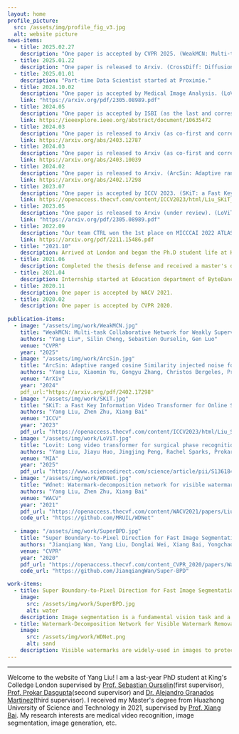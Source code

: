 ```yaml
---
layout: home
profile_picture:
  src: /assets/img/profile_fig_v3.jpg
  alt: website picture
news-items:
  - title: 2025.02.27
    description: "One paper is accepted by CVPR 2025. (WeakMCN: Multi-task Collaborative Network for Weakly Supervised Referring Expression Comprehension and Segmentation. Yang Liu*, Silin Cheng*,  Xinwei He, Sebastien Ourselin, Lei Tan, Gen Luo ) "
  - title: 2025.01.22
    description: "One paper is released to Arxiv. (CrossDiff: Diffusion Probabilistic Model With Cross-conditional Encoder-Decoder for Crack Segmentation. Xianglong Shi, Yunhan Jiang, Xiaoheng Jiang, Mingling Xu, Yang Liu)"
  - title: 2025.01.01
    description: "Part-time Data Scientist started at Proximie."
  - title: 2024.10.02
    description: "One paper is accepted by Medical Image Analysis. (LoViT: Long Video Transformer for Surgical Phase Recognition. Yang Liu, Maxence Boels, Luis C. Garcia-Peraza-Herrera, Tom Vercauteren, Prokar Dasgupta, Alejandro Granados, and Sebastien Ourselin) "
    link: "https://arxiv.org/pdf/2305.08989.pdf"
  - title: 2024.05
    description: "One paper is accepted by ISBI (as the last and corresponding author). (Gray Matter-Guided Attention Network for AD Diagnosis Using Structural MRI. Yanteng Zhang, Hongshun Cai, Yiming Du, Bingchao Xu, Yang Liu*)"
    link: https://ieeexplore.ieee.org/abstract/document/10635472
  - title: 2024.03
    description: "One paper is released to Arxiv (as co-first and corresponding author). (DDSB: An Unsupervised and Training-free Method for Phase Detection in Echocardiography. Zhenyu Bu*, Yang Liu*†, Jiayu Huo, Jingjing Peng, Kaini Wang, Guangquan Zhou, Rachel Sparks, Prokar Dasgupta, Alejandro Granados, Sebastien Ourselin)"
    link: https://arxiv.org/abs/2403.12787
  - title: 2024.03
    description: "One paper is released to Arxiv (as co-first and corresponding author). (Rethinking Low-quality Optical Flow in Unsupervised Surgical Instrument Segmentation. Peiran Wu*, Yang Liu*†, Jiayu Huo, Gongyu Zhang, Christos Bergeles, Rachel Sparks, Prokar Dasgupta, Alejandro Granados, Sebastien Ourselin)"
    link: https://arxiv.org/abs/2403.10039
  - title: 2024.02
    description: "One paper is released to Arxiv. (ArcSin: Adaptive ranged cosine Similarity injected noise for Language-Driven Visual Tasks. Yang Liu, Xiaomin Yu, Gongyu Zhang, Zhen Zhu, Christos Bergeles, Prokar Dasgupta, Alejandro Granados, and Sebastien Ourselin)"
    link: https://arxiv.org/abs/2402.17298
  - title: 2023.07
    description: "One paper is accepted by ICCV 2023. (SKiT: a Fast Key Information Video Transformer for Online Surgical Phase Recognition. Yang Liu, Jiayu Huo, Jingjing Peng, Rachel Sparks, Prokar Dasgupta, Alejandro Granados, and Sebastien Ourselin)"
    link: https://openaccess.thecvf.com/content/ICCV2023/html/Liu_SKiT_a_Fast_Key_Information_Video_Transformer_for_Online_Surgical_ICCV_2023_paper.html
  - title: 2023.05
    description: "One paper is released to Arxiv (under review). (LoViT: Long Video Transformer for Surgical Phase Recognition. Yang Liu, Maxence Boels, Luis C. Garcia-Peraza-Herrera, Tom Vercauteren, Prokar Dasgupta, Alejandro Granados, and Sebastien Ourselin) "
    link: "https://arxiv.org/pdf/2305.08989.pdf"
  - title: 2022.09
    description: "Our team CTRL won the 1st place on MICCCAI 2022 ATLAS Ischemic Stroke Lesion Segmentation Challenge."
    link: https://arxiv.org/pdf/2211.15486.pdf
  - title: "2021.10"
    description: Arrived at London and began the Ph.D student life at KCL.
  - title: 2021.06
    description: Completed the thesis defense and received a master's degree.
  - title: 2021.04
    description: Internship started at Education department of ByteDance, working as a computer vision algorithm engineer.
  - title: 2020.11
    description: One paper is accepted by WACV 2021.
  - title: 2020.02
    description: One paper is accepted by CVPR 2020.
    
publication-items:
  - image: "/assets/img/work/WeakMCN.jpg"
    title: "WeakMCN: Multi-task Collaborative Network for Weakly Supervised Referring Expression Comprehension and Segmentation"
    authors: "Yang Liu*, Silin Cheng, Sebastien Ourselin, Gen Luo"
    venue: "CVPR"
    year: "2025"
  - image: "/assets/img/work/ArcSin.jpg"
    title: "ArcSin: Adaptive ranged cosine Similarity injected noise for Language-Driven Visual Tasks"
    authors: "Yang Liu, Xiaomin Yu, Gongyu Zhang, Christos Bergeles, Prokar Dasgupta, Alejandro Granados, Sebastien Ourselin"
    venue: "ArXiv"
    year: "2024"
    pdf_url:"https://arxiv.org/pdf/2402.17298"
  - image: "/assets/img/work/SKiT.jpg"
    title: "SKiT: a Fast Key Information Video Transformer for Online Surgical Phase Recognition"
    authors: "Yang Liu, Zhen Zhu, Xiang Bai"
    venue: "ICCV"
    year: "2023"
    pdf_url: "https://openaccess.thecvf.com/content/ICCV2023/html/Liu_SKiT_a_Fast_Key_Information_Video_Transformer_for_Online_Surgical_ICCV_2023_paper.html"
  - image: "/assets/img/work/LoViT.jpg"
    title: "Lovit: Long video transformer for surgical phase recognition"
    authors: "Yang Liu, Jiayu Huo, Jingjing Peng, Rachel Sparks, Prokar Dasgupta, Alejandro Granados, Sebastien Ourselin"
    venue: "MIA"
    year: "2025"
    pdf_url: "https://www.sciencedirect.com/science/article/pii/S1361841524002913"
  - image: "/assets/img/work/WDNet.jpg"
    title: "Wdnet: Watermark-decomposition network for visible watermark removal"
    authors: "Yang Liu, Zhen Zhu, Xiang Bai"
    venue: "WACV"
    year: "2021"
    pdf_url: "https://openaccess.thecvf.com/content/WACV2021/papers/Liu_WDNet_Watermark-Decomposition_Network_for_Visible_Watermark_Removal_WACV_2021_paper.pdf"
    code_url: "https://github.com/MRUIL/WDNet"
    
  - image: "/assets/img/work/SuperBPD.jpg"
    title: "Super Boundary-to-Pixel Direction for Fast Image Segmentation"
    authors: "Jianqiang Wan, Yang Liu, Donglai Wei, Xiang Bai, Yongchao Xu"
    venue: "CVPR"
    year: "2020"
    pdf_url: "https://openaccess.thecvf.com/content_CVPR_2020/papers/Wan_Super-BPD_Super_Boundary-to-Pixel_Direction_for_Fast_Image_Segmentation_CVPR_2020_paper.pdf"
    code_url: "https://github.com/JianqiangWan/Super-BPD"

work-items:
  - title: Super Boundary-to-Pixel Direction for Fast Image Segmentation
    image:
      src: /assets/img/work/SuperBPD.jpg
      alt: water
    description: Image segmentation is a fundamental vision task and a crucial step for many applications. In this paper, we propose a fast image segmentation method based on a novel super boundary-to-pixel direction (super-BPD) and a customized segmentation algorithm with super-BPD. Precisely, we define BPD on each pixel as a two-dimensional unit vector pointing from its nearest boundary to the pixel. In the BPD, nearby pixels from different regions have opposite directions departing from each other, and adjacent pixels in the same region have directions pointing to the other or each other (i.e., around medial points). We make use of such property to partition an image into super-BPDs, which are novel informative superpixels with robust direction similarity for fast grouping into segmentation regions. Extensive experimental results on BSDS500 and Pascal Context demonstrate the accuracy and efficency of the proposed super-BPD in segmenting images. In practice, the proposed super-BPD achieves comparable or superior performance with MCG while running at ~25fps vs. 0.07fps. Super-BPD also exhibits a noteworthy transferability to unseen scenes.
  - title: Watermark-Decomposition Network for Visible Watermark Removal
    image:
      src: /assets/img/work/WDNet.png
      alt: sand
    description: Visible watermarks are widely-used in images to protect copyright ownership. Analyzing watermark removal helps to reinforce the anti-attack techniques in an adversarial way. Current removal methods normally leverage image-to-image translation techniques. Nevertheless, the uncertainty of the size, shape, color and transparency of the watermarks set a huge barrier for these methods. To combat this, we combine traditional watermarked image decomposition into a two-stage generator, called Watermark-Decomposition Network (WDNet), where the first stage predicts a rough decomposition from the whole watermarked image and the second stage specifically centers on the watermarked area to refine the removal results. The decomposition formulation enables WDNet to separate watermarks from the images rather than simply removing them. We further show that these separated watermarks can serve as extra nutrients for building a larger training dataset and further improving removal performance. Besides, we construct a large-scale dataset named CLWD, which mainly contains colored watermarks, to fill the vacuum of colored watermark removal dataset. Extensive experiments on the public gray-scale dataset LVW and CLWD consistently show that the proposed WDNet outperforms the state-of-the-art approaches both in accuracy and efficiency.
---
```

---

<p>
  Welcome to the website of Yang Liu! I am a last-year PhD student at King's Colledge London supervised by <a href="https://scholar.google.com/citations?hl=en&user=SMvz9eEAAAAJ">Prof. Sebastian Ourselin</a>(first supervisor), <a href="https://scholar.google.com/citations?hl=en&user=9EMw-WYAAAAJ">Prof. Prokar Dasgupta</a>(second supervisor) and <a href="https://scholar.google.co.uk/citations?user=5vzyJOQAAAAJ&hl=en">Dr. Alejandro Granados Martinez</a>(third supervisor). I received my Master's degree from Huazhong University of Science and Technology in 2021, supervised by <a href="https://scholar.google.com/citations?user=UeltiQ4AAAAJ&hl=en">Prof. Xiang Bai</a>. My research interests are medical video recognition, image segmentation, image generation, etc.
</p>

